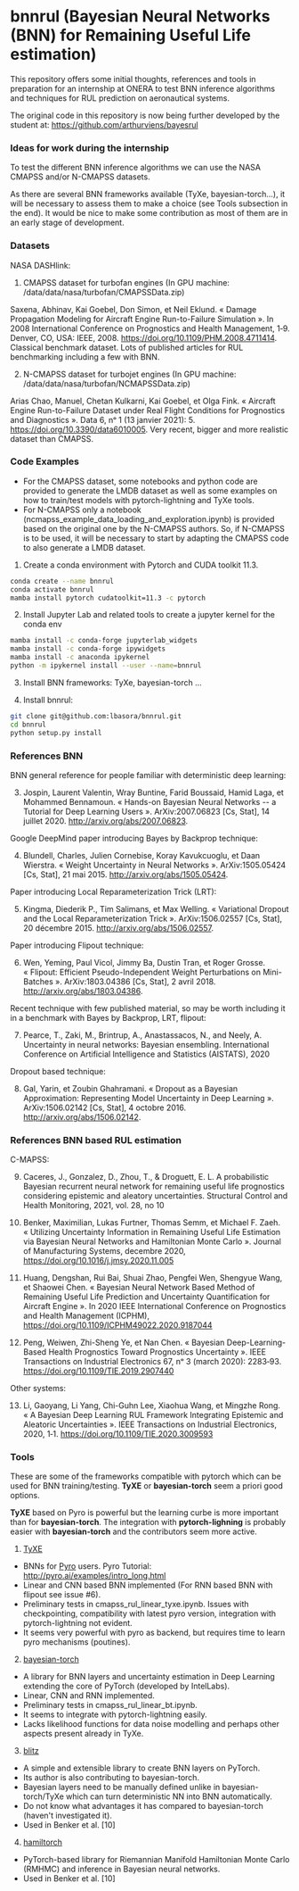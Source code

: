 # bnnrul (Bayesian Neural Networks (BNN) for Remaining Useful Life estimation)

This repository offers some initial thoughts, references and tools in preparation for an internship at ONERA to test BNN inference algorithms and techniques for RUL prediction on aeronautical systems.

The original code in this repository is now being further developed by the student at: https://github.com/arthurviens/bayesrul

### Ideas for work during the internship
To test the different BNN inference algorithms we can use the NASA CMAPSS and/or N-CMAPSS datasets.

<!-- 1) One possibility is to complete published benchmarks with the CMAPSS [1] (e.g. Caceres et al. [9]) by using other inference algorithms.

2) Perhaps even better is to to do the benchmark with the recent (2021) NASA N-CMAPSS [2] dataset. No publications found with BNN, so it might be an opportunity for us to publish. 
For N-CMAPSS, [see 2021 PHM Conference Data Challenge](https://data.phmsociety.org/2021-phm-conference-data-challenge/). Winners: [paper1](https://papers.phmsociety.org/index.php/phmconf/article/view/3108), [paper2](https://papers.phmsociety.org/index.php/phmconf/article/view/3109), [paper3](https://papers.phmsociety.org/index.php/phmconf/article/view/3110) -->

As there are several BNN frameworks available (TyXe, bayesian-torch...), it will be necessary to assess them to make a choice (see Tools subsection in the end). It would be nice to make some contribution as most of them are in an early stage of development.

### Datasets

NASA DASHlink:

1) CMAPSS dataset for turbofan engines (In GPU machine: /data/data/nasa/turbofan/CMAPSSData.zip)

Saxena, Abhinav, Kai Goebel, Don Simon, et Neil Eklund. « Damage Propagation Modeling for Aircraft Engine Run-to-Failure Simulation ». In 2008 International Conference on Prognostics and Health Management, 1‑9. Denver, CO, USA: IEEE, 2008. https://doi.org/10.1109/PHM.2008.4711414.
Classical benchmark dataset. Lots of published articles for RUL benchmarking including a few with BNN.

2) N-CMAPSS dataset for turbojet engines (In GPU machine: /data/data/nasa/turbofan/NCMAPSSData.zip)

Arias Chao, Manuel, Chetan Kulkarni, Kai Goebel, et Olga Fink. « Aircraft Engine Run-to-Failure Dataset under Real Flight Conditions for Prognostics and Diagnostics ». Data 6, nᵒ 1 (13 janvier 2021): 5. https://doi.org/10.3390/data6010005.
Very recent, bigger and more realistic dataset than CMAPSS.

### Code Examples
- For the CMAPSS dataset, some notebooks and python code are provided to generate the LMDB dataset as well as some examples on how to train/test models with pytorch-lightning and TyXe tools.  
- For N-CMAPSS only a notebook (ncmapss_example_data_loading_and_exploration.ipynb) is provided based on the original one by the N-CMAPSS authors. So, if N-CMAPSS is to be used, it will be necessary to start by adapting the CMAPSS code to also generate a LMDB dataset.

1) Create a conda environment with Pytorch and CUDA toolkit 11.3.
```sh
conda create --name bnnrul
conda activate bnnrul
mamba install pytorch cudatoolkit=11.3 -c pytorch
```

2) Install Jupyter Lab and related tools to create a jupyter kernel for the conda env
```sh
mamba install -c conda-forge jupyterlab_widgets
mamba install -c conda-forge ipywidgets
mamba install -c anaconda ipykernel
python -m ipykernel install --user --name=bnnrul
```

3) Install BNN frameworks: TyXe, bayesian-torch ...

4) Install bnnrul:
```sh
git clone git@github.com:lbasora/bnnrul.git
cd bnnrul
python setup.py install
```

### References BNN

BNN general reference for people familiar with deterministic deep learning:

3) Jospin, Laurent Valentin, Wray Buntine, Farid Boussaid, Hamid Laga, et Mohammed Bennamoun. « Hands-on Bayesian Neural Networks -- a Tutorial for Deep Learning Users ». ArXiv:2007.06823 [Cs, Stat], 14 juillet 2020. http://arxiv.org/abs/2007.06823.

Google DeepMind paper introducing Bayes by Backprop technique:

4) Blundell, Charles, Julien Cornebise, Koray Kavukcuoglu, et Daan Wierstra. « Weight Uncertainty in Neural Networks ». ArXiv:1505.05424 [Cs, Stat], 21 mai 2015. http://arxiv.org/abs/1505.05424.

Paper introducing Local Reparameterization Trick (LRT):

5) Kingma, Diederik P., Tim Salimans, et Max Welling. « Variational Dropout and the Local Reparameterization Trick ». ArXiv:1506.02557 [Cs, Stat], 20 décembre 2015. http://arxiv.org/abs/1506.02557.

Paper introducing Flipout technique:

6) Wen, Yeming, Paul Vicol, Jimmy Ba, Dustin Tran, et Roger Grosse. « Flipout: Efficient Pseudo-Independent Weight Perturbations on Mini-Batches ». ArXiv:1803.04386 [Cs, Stat], 2 avril 2018. http://arxiv.org/abs/1803.04386.

Recent technique with few published material, so may be worth including it in a benchmark with Bayes by Backprop, LRT, flipout:

7) Pearce, T., Zaki, M., Brintrup, A., Anastassacos, N., and Neely, A. Uncertainty in neural networks: Bayesian
ensembling. International Conference on Artificial Intelligence and Statistics (AISTATS), 2020

Dropout based technique:

8) Gal, Yarin, et Zoubin Ghahramani. « Dropout as a Bayesian Approximation: Representing Model Uncertainty in Deep Learning ». ArXiv:1506.02142 [Cs, Stat], 4 octobre 2016. http://arxiv.org/abs/1506.02142.


### References BNN based RUL estimation

C-MAPSS:

9) Caceres, J., Gonzalez, D., Zhou, T., & Droguett, E. L. A probabilistic Bayesian recurrent neural network for remaining useful life prognostics considering epistemic and aleatory uncertainties. Structural Control and Health Monitoring, 2021, vol. 28, no 10

10) Benker, Maximilian, Lukas Furtner, Thomas Semm, et Michael F. Zaeh. « Utilizing Uncertainty Information in Remaining Useful Life Estimation via Bayesian Neural Networks and Hamiltonian Monte Carlo ». Journal of Manufacturing Systems, decembre 2020, https://doi.org/10.1016/j.jmsy.2020.11.005

11) Huang, Dengshan, Rui Bai, Shuai Zhao, Pengfei Wen, Shengyue Wang, et Shaowei Chen. « Bayesian Neural Network Based Method of Remaining Useful Life Prediction and Uncertainty Quantification for Aircraft Engine ». In 2020 IEEE International Conference on Prognostics and Health Management (ICPHM), https://doi.org/10.1109/ICPHM49022.2020.9187044

12) Peng, Weiwen, Zhi-Sheng Ye, et Nan Chen. « Bayesian Deep-Learning-Based Health Prognostics Toward Prognostics Uncertainty ». IEEE Transactions on Industrial Electronics 67, nᵒ 3 (march 2020): 2283‑93. https://doi.org/10.1109/TIE.2019.2907440

Other systems:

13) Li, Gaoyang, Li Yang, Chi-Guhn Lee, Xiaohua Wang, et Mingzhe Rong. « A Bayesian Deep Learning RUL Framework Integrating Epistemic and Aleatoric Uncertainties ». IEEE Transactions on Industrial Electronics, 2020, 1‑1. https://doi.org/10.1109/TIE.2020.3009593


### Tools

These are some of the frameworks compatible with pytorch which can be used for BNN training/testing. **TyXE** or **bayesian-torch** seem a priori good options. 

**TyXE** based on Pyro is powerful but the learning curbe is more important than for **bayesian-torch**. The integration with **pytorch-lighning** is probably easier with **bayesian-torch** and the contributors seem more active.


1) [TyXE](https://github.com/TyXe-BDL/TyXe)

- BNNs for [Pyro](https://pyro.ai/) users. Pyro Tutorial: http://pyro.ai/examples/intro_long.html
- Linear and CNN based BNN implemented (For RNN based BNN with flipout see issue #6).
- Preliminary tests in cmapss_rul_linear_tyxe.ipynb. Issues with checkpointing, compatibility with latest pyro version, integration with pytorch-lightning not evident.
- It seems very powerful with pyro as backend, but requires time to learn pyro mechanisms (poutines).

2) [bayesian-torch](https://github.com/IntelLabs/bayesian-torch#installing-bayesian-torch)

- A library for BNN layers and uncertainty estimation in Deep Learning extending the core of PyTorch (developed by IntelLabs).
- Linear, CNN and RNN implemented.
- Preliminary tests in cmapss_rul_linear_bt.ipynb.
- It seems to integrate with pytorch-lightning easily.
- Lacks likelihood functions for data noise modelling and perhaps other aspects present already in TyXe.

3) [blitz](https://github.com/piEsposito/blitz-bayesian-deep-learning)

- A simple and extensible library to create BNN layers on PyTorch. 
- Its author is also contributing to bayesian-torch.
- Bayesian layers need to be manually defined unlike in bayesian-torch/TyXe which can turn deterministic NN into BNN automatically.
- Do not know what advantages it has compared to bayesian-torch (haven't investigated it).
- Used in Benker et al. [10]

4) [hamiltorch](https://github.com/AdamCobb/hamiltorch)

- PyTorch-based library for Riemannian Manifold Hamiltonian Monte Carlo (RMHMC) and inference in Bayesian neural networks.
- Used in Benker et al. [10]




